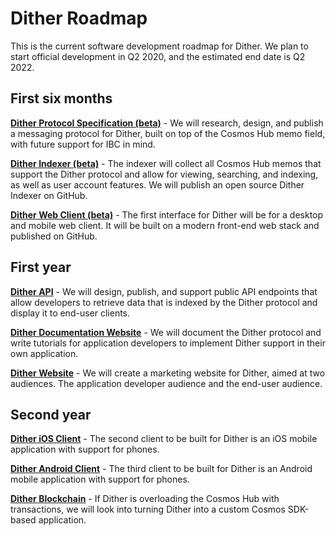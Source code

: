 # Dither Roadmap

This is the current software development roadmap for Dither. We plan to start official development in Q2 2020, and the estimated end date is Q2 2022.

## First six months

[**Dither Protocol Specification (beta)**](./roadmap-01-spec.md) - We will research, design, and publish a messaging protocol for Dither, built on top of the Cosmos Hub memo field, with future support for IBC  in mind.

[**Dither Indexer (beta)**](./roadmap-02-indexer.md) - The indexer will collect all Cosmos Hub memos that support the Dither protocol and allow for viewing, searching, and indexing, as well as user account features. We will publish an open source Dither Indexer on GitHub.

[**Dither Web Client (beta)**](./roadmap-03-webapp.md) - The first interface for Dither will be for a desktop and mobile web client. It will be built on a modern front-end web stack and published on GitHub.

## First year

[**Dither API**](./roadmap-04-api.md) - We will design, publish, and support public API endpoints that allow developers to retrieve data that is indexed by the Dither protocol and display it to end-user clients. 

[**Dither Documentation Website**](./roadmap-05-docs.md) - We will document the Dither protocol and write tutorials for application developers to implement Dither support in their own application.

[**Dither Website**](./roadmap-06-website.md) - We will create a marketing website for Dither, aimed at two audiences. The application developer audience and the end-user audience.

## Second year

[**Dither iOS Client**](./roadmap-07-ios.md) - The second client to be built for Dither is an iOS mobile application with support for phones.

[**Dither Android Client**](./roadmap-08-android.md) - The third client to be built for Dither is an Android  mobile application with support for phones.

[**Dither Blockchain**](./roadmap-09-blockchain.md) - If Dither is overloading the Cosmos Hub with transactions, we will look into turning Dither into a custom Cosmos SDK-based application.
